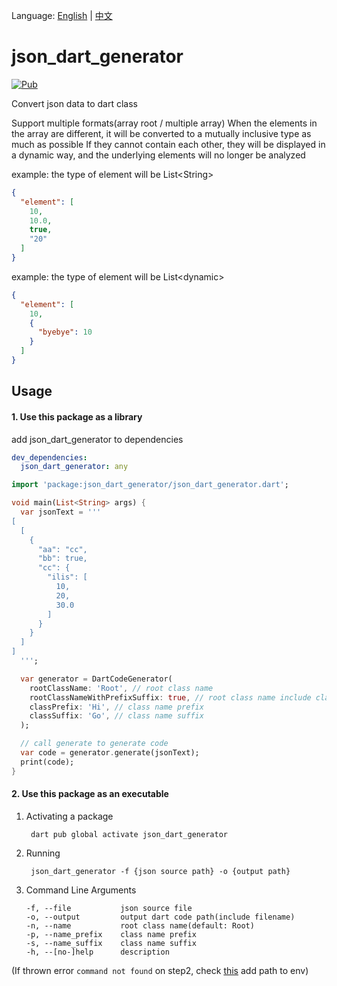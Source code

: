 Language: [English](README.md) | [中文](README_ZH.md)

# json_dart_generator
[![Pub](https://img.shields.io/pub/v/json_dart_generator.svg?style=flat-square)](https://pub.dartlang.org/packages/json_dart_generator)

Convert json data to dart class

Support multiple formats(array root / multiple array)
When the elements in the array are different, it will be converted to a mutually inclusive type as much as possible
If they cannot contain each other, they will be displayed in a dynamic way, and the underlying elements will no longer be analyzed

example: the type of element will be List&lt;String&gt;
```json
{
  "element": [
    10,
    10.0,
    true,
    "20"
  ]
}
```

example: the type of element will be List&lt;dynamic&gt;
```json
{
  "element": [
    10,
    {
      "byebye": 10
    }
  ]
}
```


## Usage

#### 1. Use this package as a library
add json_dart_generator to dependencies

```yaml
dev_dependencies:
  json_dart_generator: any
```

```dart
import 'package:json_dart_generator/json_dart_generator.dart';

void main(List<String> args) {
  var jsonText = '''
[
  [
    {
      "aa": "cc",
      "bb": true,
      "cc": {
        "ilis": [
          10,
          20,
          30.0
        ]
      }
    }
  ]
]
  ''';

  var generator = DartCodeGenerator(
    rootClassName: 'Root', // root class name
    rootClassNameWithPrefixSuffix: true, // root class name include classPrefix / classSuffix  
    classPrefix: 'Hi', // class name prefix
    classSuffix: 'Go', // class name suffix
  );

  // call generate to generate code 
  var code = generator.generate(jsonText);
  print(code);
}
```

#### 2. Use this package as an executable
1. Activating a package   

        dart pub global activate json_dart_generator
       
2. Running    

        json_dart_generator -f {json source path} -o {output path}
        
3. Command Line Arguments
    ```shell script
    -f, --file           json source file
    -o, --output         output dart code path(include filename)
    -n, --name           root class name(default: Root)
    -p, --name_prefix    class name prefix
    -s, --name_suffix    class name suffix
    -h, --[no-]help      description
    ```

(If thrown error `command not found` on step2, check [this](https://dart.cn/tools/pub/cmd/pub-global) add path to env) 
